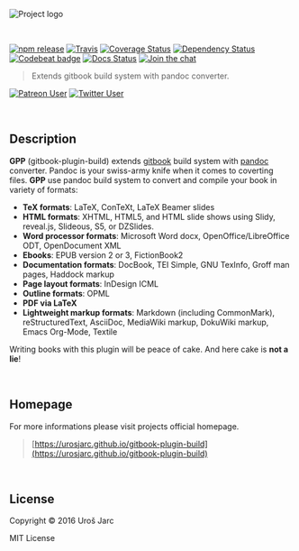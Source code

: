 ![Project logo](https://github.com/urosjarc/gitbook-plugin-build/blob/develop/docs/media/header.png?raw=true)

<br>

[![npm release][npm]][npm-url]
[![Travis][travis]][travis-url]
[![Coverage Status][coverage]][coverage-url]
[![Dependency Status][dep]][dep-url]
[![Codebeat badge][codestyle]][codestyle-url]
[![Docs Status][docs]][docs-url]
[![Join the chat][chat]][chat-url]

> Extends gitbook build system with pandoc converter.

[![Patreon User][support]][support-url]
[![Twitter User][twitter]][twitter-url]

[npm]: https://img.shields.io/npm/v/gitbook-plugin-build.svg
[npm-url]: https://www.npmjs.com/package/gitbook-plugin-build
[travis]: https://img.shields.io/travis/urosjarc/gitbook-plugin-build.svg
[travis-url]: https://travis-ci.org/urosjarc/gitbook-plugin-build
[coverage]: https://img.shields.io/codacy/coverage/27e38bb72bdc4476b2e87e9926df0485.svg
[coverage-url]: https://www.codacy.com/app/urosjarc/gitbook-plugin-build
[codestyle]: https://img.shields.io/codacy/grade/27e38bb72bdc4476b2e87e9926df0485.svg
[codestyle-url]: https://www.codacy.com/app/urosjarc/gitbook-plugin-build
[dep]: https://david-dm.org/urosjarc/gitbook-plugin-build.svg
[dep-url]: https://david-dm.org/urosjarc/gitbook-plugin-build
[docs]: http://inch-ci.org/github/urosjarc/gitbook-plugin-build.svg?branch=master
[docs-url]: http://inch-ci.org/github/urosjarc/gitbook-plugin-build
[chat]: https://badges.gitter.im/Join%20Chat.svg
[chat-url]: https://gitter.im/urosjarc/gitbook-plugin-build?utm_source=badge&utm_medium=badge&utm_campaign=pr-badge&utm_content=badge
[support]: https://img.shields.io/badge/patreon-urosjarc-green.svg?style=social
[support-url]: https://patreon.com/urosjarc/
[twitter]: https://img.shields.io/twitter/follow/urosjarc.svg?style=social&label=follow
[twitter-url]: https://twitter.com/intent/follow?screen_name=urosjarc

<br>

## Description

**GPP** (gitbook-plugin-build) extends [gitbook](https://www.gitbook.com/)
build system with [pandoc](http://pandoc.org/) converter. Pandoc is your
swiss-army knife when it comes to coverting files. **GPP** use pandoc
build system to convert and compile your book in variety of formats:

* **TeX formats**: LaTeX, ConTeXt, LaTeX Beamer slides
* **HTML formats**: XHTML, HTML5, and HTML slide shows using Slidy, reveal.js, Slideous, S5, or DZSlides.
* **Word processor formats**: Microsoft Word docx, OpenOffice/LibreOffice ODT, OpenDocument XML
* **Ebooks**: EPUB version 2 or 3, FictionBook2
* **Documentation formats**: DocBook, TEI Simple, GNU TexInfo, Groff man pages, Haddock markup
* **Page layout formats**: InDesign ICML
* **Outline formats**: OPML
* **PDF via LaTeX**
* **Lightweight markup formats**: Markdown (including CommonMark), reStructuredText, AsciiDoc, MediaWiki markup, DokuWiki markup, Emacs Org-Mode, Textile

Writing books with this plugin will be peace of cake. And here cake is **not a lie**!

<br>

## Homepage
For more informations please visit projects official homepage.
> [https://urosjarc.github.io/gitbook-plugin-build](https://urosjarc.github.io/gitbook-plugin-build)

<br>

## License
Copyright © 2016 Uroš Jarc

MIT License